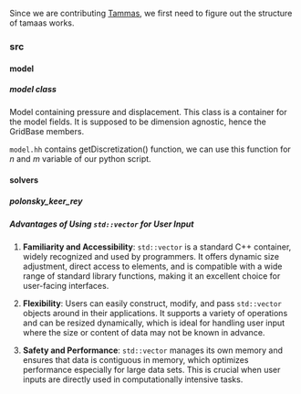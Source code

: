 Since we are contributing [Tammas](https://gitlab.com/tamaas/tamaas), we first need to figure out the structure of tamaas works.

### src

#### model

##### model class

Model containing pressure and displacement. This class is a container for the model fields. It is supposed to be dimension agnostic, hence the GridBase members.

`model.hh` contains getDiscretization() function, we can use this function for *n* and *m* variable of our python script.





#### solvers

##### polonsky_keer_rey










##### Advantages of Using `std::vector` for User Input
1. **Familiarity and Accessibility**: `std::vector` is a standard C++ container, widely recognized and used by programmers. It offers dynamic size adjustment, direct access to elements, and is compatible with a wide range of standard library functions, making it an excellent choice for user-facing interfaces.

2. **Flexibility**: Users can easily construct, modify, and pass `std::vector` objects around in their applications. It supports a variety of operations and can be resized dynamically, which is ideal for handling user input where the size or content of data may not be known in advance.

3. **Safety and Performance**: `std::vector` manages its own memory and ensures that data is contiguous in memory, which optimizes performance especially for large data sets. This is crucial when user inputs are directly used in computationally intensive tasks.



